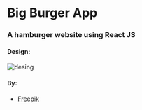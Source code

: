 # Big Burger App

### A hamburger website using React JS

#### Design:

![desing](https://user-images.githubusercontent.com/82295321/236627921-85f66e4e-a523-489c-843c-ff246626981d.jpeg)

#### By:  
  - [Freepik](https://br.freepik.com/)
